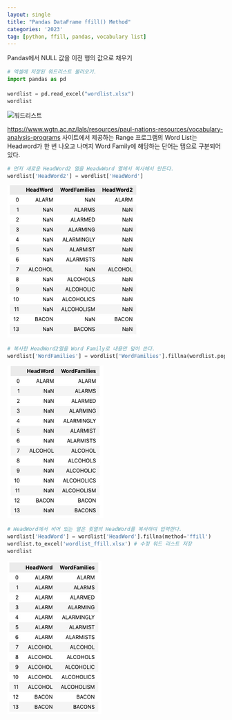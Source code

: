 ```yaml
---
layout: single
title: "Pandas DataFrame ffill() Method"
categories: '2023'
tag: [python, ffill, pandas, vocabulary list]
---
```


Pandas에서 NULL 값을 이전 행의 값으로 채우기

```python 
# 엑셀에 저장된 워드리스트 불러오기. 
import pandas as pd

wordlist = pd.read_excel("wordlist.xlsx")
wordlist
```
![워드리스트](https://github.com/linguistry/linguistry.github.io/assets/59856081/348b2979-0909-4cb0-9862-725748bb4986)

https://www.wgtn.ac.nz/lals/resources/paul-nations-resources/vocabulary-analysis-programs 사이트에서 제공하는 Range 프로그램의 Word List는 Headword가 한 번 나오고 나머지 Word Family에 해당하는 단어는 탭으로 구분되어 있다. 
```python
# 먼저 새로운 HeadWord2 열을 HeadwWord 열에서 복사해서 만든다. 
wordlist['HeadWord2'] = wordlist['HeadWord'] 
``` 
![표제어 복사](https://github.com/linguistry/linguistry.github.io/blob/ef739def94c598c852ce312b4c591fc6c5b4babd/assets/images/2023_05_17_headword.jpg)


```python
# 복사한 HeadWord2열을 Word Family로 내용만 덮어 쓴다. 
wordlist['WordFamilies'] = wordlist['WordFamilies'].fillna(wordlist.pop('HeadWord2'))
``` 
![표제어를 Word Family에 덮어쓰기](https://github.com/linguistry/linguistry.github.io/blob/b982f1d2eefadcc928dcc69be2ff99a5ace9f490/assets/images/2023_05_17_wordfamily.jpg)

```python
# HeadWord에서 비어 있는 열은 윗열의 HeadWord를 복사하여 입력한다. 
wordlist['HeadWord'] = wordlist['HeadWord'].fillna(method='ffill')
wordlist.to_excel('wordlist_ffill.xlsx') # 수정 워드 리스트 저장
wordlist
``` 
![최종 워드리스트](https://github.com/linguistry/linguistry.github.io/blob/b982f1d2eefadcc928dcc69be2ff99a5ace9f490/assets/images/2023_05_17_wordlist.jpg)

